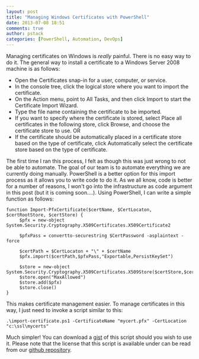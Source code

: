 ```yaml
---
layout: post
title: "Managing Windows Certificates with PowerShell"
date: 2013-07-08 18:51
comments: true
author: pstack
categories: [PowerShell, Automation, DevOps]
---
```

Managing certificates on Windows is *really* painful. There is no easy way to do it. The general way to install a certificate to a Windows Server 2008 machine is as follows:

* Open the Certificates snap-in for a user, computer, or service.
* In the console tree, click the logical store where you want to import the certificate.
* On the Action menu, point to All Tasks, and then click Import to start the Certificate Import Wizard.
* Type the file name containing the certificate to be imported. 
* If you want to specify where the certificate is stored, select Place all certificates in the following store, click Browse, and choose the certificate store to use. OR
* If the certificate should be automatically placed in a certificate store based on the type of certificate, click Automatically select the certificate store based on the type of certificate.

The first time I ran this process, I felt as though this was just wrong to not be able to automate. The goal of our team is to automate everything we are currently doing manually. PowerShell is a better option for this import process as it allows you to write code to do it. As we all know, code is better for a number of reasons, I won't go into the infrastructure as code argument in this post (but it is coming soon….). Using PowerShell, I can write a simple function as follows:

	function Import-PfxCertificate($certName, $CertLocaton, $certRootStore, $certStore) {    
	     $pfx = new-object System.Security.Cryptography.X509Certificates.X509Certificate2    
  
         $pfxPass = convertto-securestring $CertPassword -asplaintext -force

         $certPath = $CertLocaton + "\" + $certName   
         $pfx.import($certPath,$pfxPass,"Exportable,PersistKeySet")    
  
         $store = new-object System.Security.Cryptography.X509Certificates.X509Store($certStore,$certRootStore)    
         $store.open("MaxAllowed")    
         $store.add($pfx)    
         $store.close()    
    }
This makes certificate management easier. To manage certificates in this way, I just need to invoke a script similar to this:

    .\import-certificate.ps1 -CertificateName "mycert.pfx" -CertLocation "c:\ssl\mycerts"
    
Much simpler! You can download a [gist](https://gist.github.com/opentable-devops/5951108) of this script should you wish to use it. Please note that the license that this script is available under can be read from our [github repository](https://github.com/opentable/licensing/blob/master/LICENSE). 